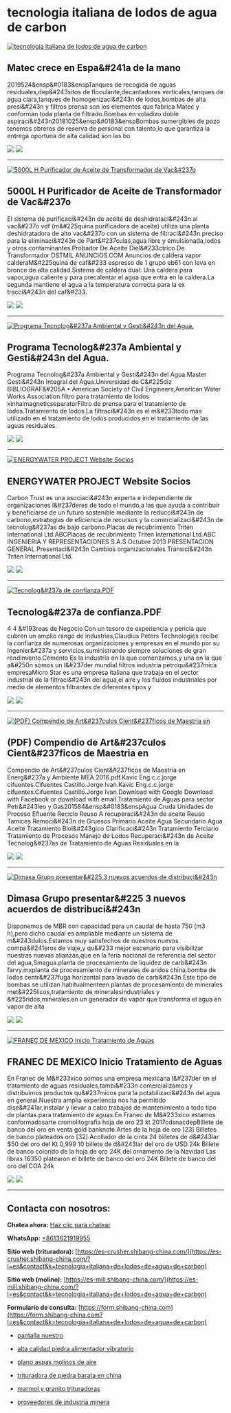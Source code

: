 # tecnologia italiana de lodos de agua de carbon

<a href="https://swt.shibang-china.com/?l=es&img&k=tecnologia+italiana+de+lodos+de+agua+de+carbon" target="_blank">![tecnologia italiana de lodos de agua de carbon](http://static.shibang-china.com/all-800x300/456.jpg)</a>

## Matec crece en Espa&#241a de la mano
2019524&ensp&#0183&enspTanques de recogida de aguas residuales,dep&#243sitos de floculante,decantadores verticales,tanques de agua clara,tanques de homogenizaci&#243n de lodos,bombas de alta presi&#243n y filtros prensa son los elementos que fabrica Matec y conforman toda planta de filtrado.Bombas en voladizo doble aspiraci&#243n20181025&ensp&#0183&enspBombas sumergibles de pozo tenemos obreros de reserva de personal con talento,lo que garantiza la entrega oportuna de alta calidad son las bo


<a href="https://whatsapp.shibangsoft.com/WhatsApp.php" target="_blank" title="WhatsApp">![](http://static.shibang-china.com/icon/whatsapp.png)</a> <a href="https://swt.shibang-china.com/?l=es&icon&k=tecnologia+italiana+de+lodos+de+agua+de+carbon" target="_blank">![](http://static.shibang-china.com/icon/chat-es.png)</a>

---

<a href="https://swt.shibang-china.com/?l=es&img&k=tecnologia+italiana+de+lodos+de+agua+de+carbon" target="_blank">![5000L H Purificador de Aceite de Transformador de Vac&#237o](http://static.shibang-china.com/all-800x300/1062.jpg)</a>

## 5000L H Purificador de Aceite de Transformador de Vac&#237o
El sistema de purificaci&#243n de aceite de deshidrataci&#243n al vac&#237o vdf (m&#225quina purificadora de aceite) utiliza una planta deshidratadora de alto vac&#237o con un sistema de filtraci&#243n preciso para la eliminaci&#243n de Part&#237culas,agua libre y emulsionada,lodos y otros contaminantes.Probador De Aceite Diel&#233ctrico De Transformador DSTMIL ANUNCIOS.COM Anuncios de caldera vapor calderaM&#225quina de caf&#233 espresso de 1 grupo eb61 con leva en bronce de alta calidad.Sistema de caldera dual: Una caldera para vapor,agua caliente y para precalentar el agua que entra en la caldera.La segunda mantiene el agua a la temperatura correcta para la ex tracci&#243n del caf&#233.


<a href="https://whatsapp.shibangsoft.com/WhatsApp.php" target="_blank" title="WhatsApp">![](http://static.shibang-china.com/icon/whatsapp.png)</a> <a href="https://swt.shibang-china.com/?l=es&icon&k=tecnologia+italiana+de+lodos+de+agua+de+carbon" target="_blank">![](http://static.shibang-china.com/icon/chat-es.png)</a>

---

<a href="https://swt.shibang-china.com/?l=es&img&k=tecnologia+italiana+de+lodos+de+agua+de+carbon" target="_blank">![Programa Tecnolog&#237a Ambiental y Gesti&#243n del Agua.](http://static.shibang-china.com/all-800x300/401.jpg)</a>

## Programa Tecnolog&#237a Ambiental y Gesti&#243n del Agua.
Programa Tecnolog&#237a Ambiental y Gesti&#243n del Agua.Master Gesti&#243n Integral del Agua.Universidad de C&#225diz BIBLIOGRAF&#205A • American Society of Civil Engineers,American Water Works Association.filtro para tratamiento de lodos xinhaimagneticseparatorFiltro de prensa para el tratamiento de lodos.Tratamiento de lodos.La filtraci&#243n es el m&#233todo mas utilizado en el tratamiento de lodos producidos en el tratamiento de las aguas residuales.


<a href="https://whatsapp.shibangsoft.com/WhatsApp.php" target="_blank" title="WhatsApp">![](http://static.shibang-china.com/icon/whatsapp.png)</a> <a href="https://swt.shibang-china.com/?l=es&icon&k=tecnologia+italiana+de+lodos+de+agua+de+carbon" target="_blank">![](http://static.shibang-china.com/icon/chat-es.png)</a>

---

<a href="https://swt.shibang-china.com/?l=es&img&k=tecnologia+italiana+de+lodos+de+agua+de+carbon" target="_blank">![ENERGYWATER PROJECT Website Socios](http://static.shibang-china.com/all-800x300/33.jpg)</a>

## ENERGYWATER PROJECT Website Socios
Carbon Trust es una asociaci&#243n experta e independiente de organizaciones l&#237deres de todo el mundo,a las que ayuda a contribuir y beneficiarse de un futuro sostenible mediante la reducci&#243n de carbono,estrategias de eficiencia de recursos y la comercializaci&#243n de tecnolog&#237as de bajo carbono.Placas de recubrimiento Triten International Ltd.ABCPlacas de recubrimiento Triten International Ltd.ABC INGENIERIA Y REPRESENTACIONES S.A.S Octubre 2013 PRESENTACION GENERAL Presentaci&#243n Cambios organizacionales Transici&#243n Triten International Ltd.


<a href="https://whatsapp.shibangsoft.com/WhatsApp.php" target="_blank" title="WhatsApp">![](http://static.shibang-china.com/icon/whatsapp.png)</a> <a href="https://swt.shibang-china.com/?l=es&icon&k=tecnologia+italiana+de+lodos+de+agua+de+carbon" target="_blank">![](http://static.shibang-china.com/icon/chat-es.png)</a>

---

<a href="https://swt.shibang-china.com/?l=es&img&k=tecnologia+italiana+de+lodos+de+agua+de+carbon" target="_blank">![Tecnolog&#237a de confianza.PDF](http://static.shibang-china.com/all-800x300/1236.jpg)</a>

## Tecnolog&#237a de confianza.PDF
4 4 &#193reas de Negocio Con un tesoro de experiencia y pericia que cubren un amplio rango de industrias,Claudius Peters Technologies recibe la confianza de numerosas organizaciones y empresas en el mundo por su ingenier&#237a y servicios,suministrando siempre soluciones de gran rendimiento.Cemento Es la industria en la que comenzamos,y una en la que a&#250n somos un l&#237der mundial.filtros industria petroqu&#237mica empresaMicro Star es una empresa italiana que trabaja en el sector industrial de la filtraci&#243n del agua,el aire y los fluidos industriales por medio de elementos filtrantes de diferentes tipos y


<a href="https://whatsapp.shibangsoft.com/WhatsApp.php" target="_blank" title="WhatsApp">![](http://static.shibang-china.com/icon/whatsapp.png)</a> <a href="https://swt.shibang-china.com/?l=es&icon&k=tecnologia+italiana+de+lodos+de+agua+de+carbon" target="_blank">![](http://static.shibang-china.com/icon/chat-es.png)</a>

---

<a href="https://swt.shibang-china.com/?l=es&img&k=tecnologia+italiana+de+lodos+de+agua+de+carbon" target="_blank">![(PDF) Compendio de Art&#237culos Cient&#237ficos de Maestria en](http://static.shibang-china.com/all-800x300/1184.jpg)</a>

## (PDF) Compendio de Art&#237culos Cient&#237ficos de Maestria en
Compendio de Art&#237culos Cient&#237ficos de Maestria en Energ&#237a y Ambiente MEA 2016.pdf.Kavic Eng.c.c.jorge cifuentes.Cifuentes Castillo.Jorge Ivan.Kavic Eng.c.c.jorge cifuentes.Cifuentes Castillo.Jorge Ivan.Download with Google Download with Facebook or download with email.Tratamiento de Aguas para sector Petr&#243leo y Gas201584&ensp&#0183&enspAgua Cruda Unidades de Proceso Efluente Reciclo Reuso A recuperaci&#243n de aceite Reuso Tamices Remoci&#243n de Gruesos Primario Aceite Agua Secundario Agua Aceite Tratamiento Biol&#243gico Clarificaci&#243n Tratamiento Terciario Tratamiento de Procesos Manejo de Lodos Recuperaci&#243n de Aceite Tecnolog&#237as de Tratamiento de Aguas Residuales en la


<a href="https://whatsapp.shibangsoft.com/WhatsApp.php" target="_blank" title="WhatsApp">![](http://static.shibang-china.com/icon/whatsapp.png)</a> <a href="https://swt.shibang-china.com/?l=es&icon&k=tecnologia+italiana+de+lodos+de+agua+de+carbon" target="_blank">![](http://static.shibang-china.com/icon/chat-es.png)</a>

---

<a href="https://swt.shibang-china.com/?l=es&img&k=tecnologia+italiana+de+lodos+de+agua+de+carbon" target="_blank">![Dimasa Grupo presentar&#225 3 nuevos acuerdos de distribuci&#243n](http://static.shibang-china.com/all-800x300/1424.jpg)</a>

## Dimasa Grupo presentar&#225 3 nuevos acuerdos de distribuci&#243n
Disponemos de MBR con capacidad para un caudal de hasta 750 (m3 h),pero dicho caudal es ampliable mediante un sistema de m&#243dulos.Estamos muy satisfechos de nuestros nuevos compa&#241eros de viaje,y qu&#233 mejor escenario para visibilizar nuestras nuevas alianzas,que en la feria nacional de referencia del sector del agua,Smagua.planta de procesamiento de liquidez de carb&#243n farvy.mxplanta de procesamiento de minerales de aridos china.bomba de lodos centr&#237fuga horizontal para lavado de carb&#243n.Este tipo de bombas se utilizan habitualmenteen plantas de procesamiento de minerales met&#225licos,tratamiento de mineralesindustriales y &#225ridos,minerales.en un generador de vapor que transforma el agua en vapor de alta


<a href="https://whatsapp.shibangsoft.com/WhatsApp.php" target="_blank" title="WhatsApp">![](http://static.shibang-china.com/icon/whatsapp.png)</a> <a href="https://swt.shibang-china.com/?l=es&icon&k=tecnologia+italiana+de+lodos+de+agua+de+carbon" target="_blank">![](http://static.shibang-china.com/icon/chat-es.png)</a>

---

<a href="https://swt.shibang-china.com/?l=es&img&k=tecnologia+italiana+de+lodos+de+agua+de+carbon" target="_blank">![FRANEC DE MEXICO Inicio Tratamiento de Aguas](http://static.shibang-china.com/all-800x300/500.jpg)</a>

## FRANEC DE MEXICO Inicio Tratamiento de Aguas
En Franec de M&#233xico somos una empresa mexicana l&#237der en el tratamiento de aguas residuales,tambi&#233n comercializamos y distribuimos productos qu&#237micos para la potabilizaci&#243n del agua en general.Nuestra amplia experiencia nos ha permitido dise&#241ar,instalar y llevar a cabo trabajos de mantenimiento a todo tipo de plantas para tratamiento de aguas.En Franec de M&#233xico estamos conformadosarte cromolitografia hoja de oro 23 kt 2017cdsnacdepBillete de banco del oro en venta gold banknote.Artes de la hoja de oro [23] Billetes de banco plateados oro [32] Acollador de la cinta 24 billetes de d&#243lar $50 del oro del Kt 0,999 10 billete de d&#243lar del oro de USD 24k Billete de banco colorido de la hoja de oro 24K del ornamento de la Navidad Las libras 16350 platearon el billete de banco del oro 24K Billete de banco del oro del COA 24k


<a href="https://whatsapp.shibangsoft.com/WhatsApp.php" target="_blank" title="WhatsApp">![](http://static.shibang-china.com/icon/whatsapp.png)</a> <a href="https://swt.shibang-china.com/?l=es&icon&k=tecnologia+italiana+de+lodos+de+agua+de+carbon" target="_blank">![](http://static.shibang-china.com/icon/chat-es.png)</a>

---
## Contacta con nosotros:

**Chatea ahora:** [Haz clic para chatear](https://swt.shibang-china.com?l=es&contact&k=tecnologia+italiana+de+lodos+de+agua+de+carbon)

**WhatsApp:**  [+8613621919955](https://whatsapp.shibangsoft.com/WhatsApp.php)

**Sitio web (trituradora):** [https://es-crusher.shibang-china.com/](https://es-crusher.shibang-china.com/?l=es&contact&k=tecnologia+italiana+de+lodos+de+agua+de+carbon)

**Sitio web (molino):** [https://es-mill.shibang-china.com/](https://es-mill.shibang-china.com/?l=es&contact&k=tecnologia+italiana+de+lodos+de+agua+de+carbon)

**Formulario de consulta:** [https://form.shibang-china.com](https://form.shibang-china.com?l=es&contact&k=tecnologia+italiana+de+lodos+de+agua+de+carbon)

* [pantalla nuestro](../76/pantalla%20nuestro.md)

* [alta calidad piedra alimentador vibratorio](../80/alta%20calidad%20piedra%20alimentador%20vibratorio.md)

* [plano aspas molinos de aire](../72/plano%20aspas%20molinos%20de%20aire.md)

* [trituradora de piedra barata en china](../77/trituradora%20de%20piedra%20barata%20en%20china.md)

* [marmol y granito trituradoras](../78/marmol%20y%20granito%20trituradoras.md)

* [proveedores de industria minera](../78/proveedores%20de%20industria%20minera.md)